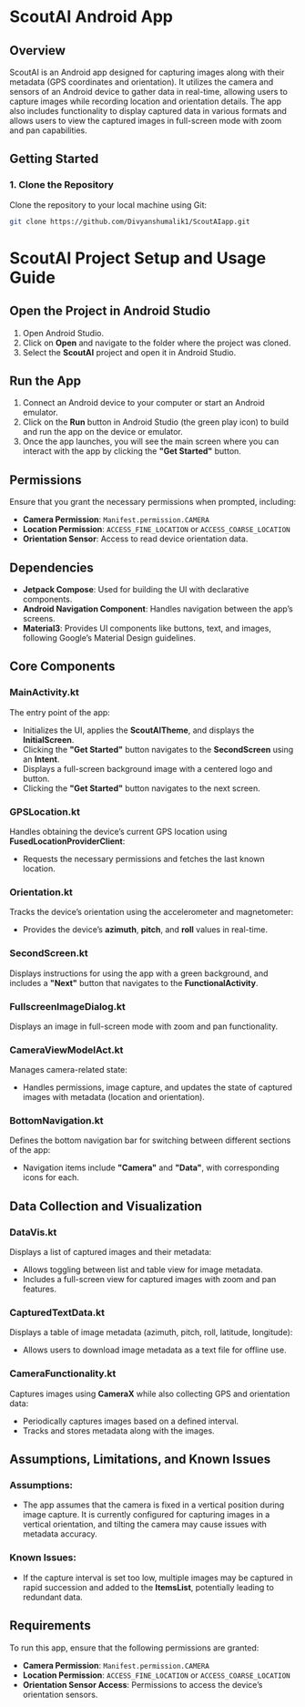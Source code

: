 # ScoutAI Android App

## Overview
ScoutAI is an Android app designed for capturing images along with their metadata (GPS coordinates and orientation). It utilizes the camera and sensors of an Android device to gather data in real-time, allowing users to capture images while recording location and orientation details. The app also includes functionality to display captured data in various formats and allows users to view the captured images in full-screen mode with zoom and pan capabilities.

## Getting Started

### 1. Clone the Repository
Clone the repository to your local machine using Git:

```bash
git clone https://github.com/Divyanshumalik1/ScoutAIapp.git
```

# ScoutAI Project Setup and Usage Guide

## Open the Project in Android Studio
1. Open Android Studio.
2. Click on **Open** and navigate to the folder where the project was cloned.
3. Select the **ScoutAI** project and open it in Android Studio.

## Run the App
1. Connect an Android device to your computer or start an Android emulator.
2. Click on the **Run** button in Android Studio (the green play icon) to build and run the app on the device or emulator.
3. Once the app launches, you will see the main screen where you can interact with the app by clicking the **"Get Started"** button.

## Permissions
Ensure that you grant the necessary permissions when prompted, including:
- **Camera Permission**: `Manifest.permission.CAMERA`
- **Location Permission**: `ACCESS_FINE_LOCATION` or `ACCESS_COARSE_LOCATION`
- **Orientation Sensor**: Access to read device orientation data.

## Dependencies
- **Jetpack Compose**: Used for building the UI with declarative components.
- **Android Navigation Component**: Handles navigation between the app’s screens.
- **Material3**: Provides UI components like buttons, text, and images, following Google’s Material Design guidelines.

## Core Components

### MainActivity.kt
The entry point of the app:
- Initializes the UI, applies the **ScoutAITheme**, and displays the **InitialScreen**.
- Clicking the **"Get Started"** button navigates to the **SecondScreen** using an **Intent**.
- Displays a full-screen background image with a centered logo and button.
- Clicking the **"Get Started"** button navigates to the next screen.

### GPSLocation.kt
Handles obtaining the device’s current GPS location using **FusedLocationProviderClient**:
- Requests the necessary permissions and fetches the last known location.

### Orientation.kt
Tracks the device’s orientation using the accelerometer and magnetometer:
- Provides the device’s **azimuth**, **pitch**, and **roll** values in real-time.

### SecondScreen.kt
Displays instructions for using the app with a green background, and includes a **"Next"** button that navigates to the **FunctionalActivity**.

### FullscreenImageDialog.kt
Displays an image in full-screen mode with zoom and pan functionality.

### CameraViewModelAct.kt
Manages camera-related state:
- Handles permissions, image capture, and updates the state of captured images with metadata (location and orientation).

### BottomNavigation.kt
Defines the bottom navigation bar for switching between different sections of the app:
- Navigation items include **"Camera"** and **"Data"**, with corresponding icons for each.

## Data Collection and Visualization

### DataVis.kt
Displays a list of captured images and their metadata:
- Allows toggling between list and table view for image metadata.
- Includes a full-screen view for captured images with zoom and pan features.

### CapturedTextData.kt
Displays a table of image metadata (azimuth, pitch, roll, latitude, longitude):
- Allows users to download image metadata as a text file for offline use.

### CameraFunctionality.kt
Captures images using **CameraX** while also collecting GPS and orientation data:
- Periodically captures images based on a defined interval.
- Tracks and stores metadata along with the images.

## Assumptions, Limitations, and Known Issues

### Assumptions:
- The app assumes that the camera is fixed in a vertical position during image capture. It is currently configured for capturing images in a vertical orientation, and tilting the camera may cause issues with metadata accuracy.

### Known Issues:
- If the capture interval is set too low, multiple images may be captured in rapid succession and added to the **ItemsList**, potentially leading to redundant data.

## Requirements
To run this app, ensure that the following permissions are granted:
- **Camera Permission**: `Manifest.permission.CAMERA`
- **Location Permission**: `ACCESS_FINE_LOCATION` or `ACCESS_COARSE_LOCATION`
- **Orientation Sensor Access**: Permissions to access the device’s orientation sensors.
